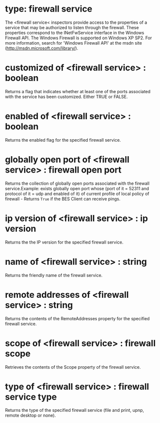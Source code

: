 # type: firewall service

The &lt;firewall service&lt; inspectors provide access to the properties of a service that may be authorized to listen through the firewall. These properties correspond to the INetFwService interface in the Windows Firewall API. The Windows Firewall is supported on Windows XP SP2. For more information, search for &#39;Windows Firewall API&#39; at the msdn site (http://msdn.microsoft.com/library/).

# customized of &lt;firewall service&gt; : boolean

Returns a flag that indicates whether at least one of the ports associated with the service has been customized. Either TRUE or FALSE.

# enabled of &lt;firewall service&gt; : boolean

Returns the enabled flag for the specified firewall service.

# globally open port of &lt;firewall service&gt; : firewall open port

Returns the collection of globally open ports associated with the firewall service.Example: exists globally open port whose (port of it = 52311 and protocol of it = udp and enabled of it) of current profile of local policy of firewall - Returns `True` if the BES Client can receive pings.

# ip version of &lt;firewall service&gt; : ip version

Returns the the IP version for the specified firewall service.

# name of &lt;firewall service&gt; : string

Returns the friendly name of the firewall service.

# remote addresses of &lt;firewall service&gt; : string

Returns the contents of the RemoteAddresses property for the specified firewall service.

# scope of &lt;firewall service&gt; : firewall scope

Retrieves the contents of the Scope property of the firewall service.

# type of &lt;firewall service&gt; : firewall service type

Returns the type of the specified firewall service (file and print, upnp, remote desktop or none).
